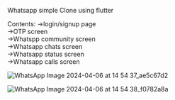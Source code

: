 Whatsapp simple Clone using flutter

Contents:
->login/signup page<br>
->OTP screen<br>
->Whatspp community screen<br>
->Whatsapp chats screen<br>
->Whatsapp status screen <br>
->Whatsapp calls screen<br>


![WhatsApp Image 2024-04-06 at 14 54 37_ae5c67d2](https://github.com/bharthasarthi/whatsappclone/assets/151835322/5cdecec7-17d8-4166-ab18-7676090f5457)


![WhatsApp Image 2024-04-06 at 14 54 38_f0782a8a](https://github.com/bharthasarthi/whatsappclone/assets/151835322/dff2f5e2-ab04-49ee-8109-b2ed2d11cbc4)
